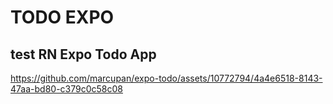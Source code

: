 # TODO EXPO
## test RN Expo Todo App

https://github.com/marcupan/expo-todo/assets/10772794/4a4e6518-8143-47aa-bd80-c379c0c58c08
